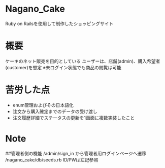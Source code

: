 # Nagano_Cake
 
Ruby on Railsを使用して制作したショッピングサイト
 
# 概要

ケーキのネット販売を目的としている
ユーザーは、店舗(admin)、購入希望者(customer)を想定
※未ログイン状態でも商品の閲覧は可能

# 苦労した点
* enum管理およびその日本語化
* 注文から購入確定までのデータの受け渡し
* 注文履歴詳細でステータスの更新を1画面に複数実装したこと

# Note
 ##管理者側の機能
  /admin/sign_in から管理者用ログインページへ遷移
  /nagano_cake/db/seeds.rb ID/PWは左記参照